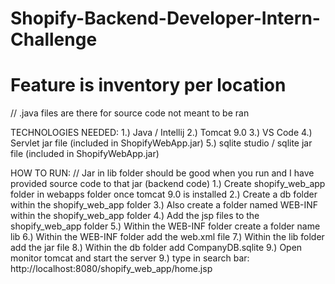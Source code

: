 # Shopify-Backend-Developer-Intern-Challenge
# Feature is inventory per location
// .java files are there for source code not meant to be ran

TECHNOLOGIES NEEDED:
1.) Java / Intellij
2.) Tomcat 9.0
3.) VS Code
4.) Servlet jar file (included in ShopifyWebApp.jar)
5.) sqlite studio / sqlite jar file (included in ShopifyWebApp.jar)

HOW TO RUN:
// Jar in lib folder should be good when you run and I have provided source code to that jar (backend code)
1.) Create shopify_web_app folder in webapps folder once tomcat 9.0 is installed
2.) Create a db folder within the shopify_web_app folder
3.) Also create a folder named WEB-INF within the shopify_web_app folder
4.) Add the jsp files to the shopify_web_app folder
5.) Within the WEB-INF folder create a folder name lib
6.) Within the WEB-INF folder add the web.xml file
7.) Within the lib folder add the jar file
8.) Within the db folder add CompanyDB.sqlite
9.) Open monitor tomcat and start the server
9.) type in search bar: http://localhost:8080/shopify_web_app/home.jsp 
